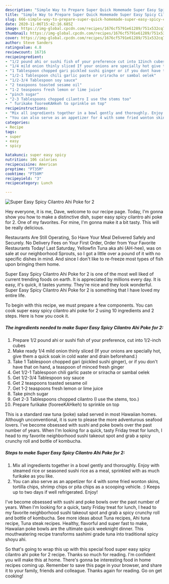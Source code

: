 ```yaml
---
description: "Simple Way to Prepare Super Quick Homemade Super Easy Spicy Cilantro Ahi Poke for 2"
title: "Simple Way to Prepare Super Quick Homemade Super Easy Spicy Cilantro Ahi Poke for 2"
slug: 666-simple-way-to-prepare-super-quick-homemade-super-easy-spicy-cilantro-ahi-poke-for-2
date: 2020-11-06T15:42:16.685Z
image: https://img-global.cpcdn.com/recipes/1676cf5791e61289/751x532cq70/super-easy-spicy-cilantro-ahi-poke-for-2-recipe-main-photo.jpg
thumbnail: https://img-global.cpcdn.com/recipes/1676cf5791e61289/751x532cq70/super-easy-spicy-cilantro-ahi-poke-for-2-recipe-main-photo.jpg
cover: https://img-global.cpcdn.com/recipes/1676cf5791e61289/751x532cq70/super-easy-spicy-cilantro-ahi-poke-for-2-recipe-main-photo.jpg
author: Steve Sanders
ratingvalue: 4.8
reviewcount: 16716
recipeingredient:
- "1/2 pound ahi or sushi fish of your preference cut into 12inch cubes"
- "1/4 mild onion thinly sliced If your onions are specially hot give them a quick soak in cold water and drain beforehand"
- "1 Tablespoon chopped gari pickled sushi ginger or if you dont have that on hand a teaspoon of minced fresh ginger"
- "1/2-1 Tablespoon chili garlic paste or sriracha or sambal oelek"
- "1/2-3/4 Tablespoon soy sauce"
- "2 teaspoons toasted sesame oil"
- "1-2 teaspoons fresh lemon or lime juice"
- "pinch sugar"
- "2-3 Tablespoons chopped cilantro I use the stems too"
- " furikake fooreeKAHkeh to sprinkle on top"
recipeinstructions:
- "Mix all ingredients together in a bowl gently and thoroughly. Enjoy with steamed rice or seasoned sushi rice as a meal, sprinkled with as much furikake as you like."
- "You can also serve as an appetizer for 4 with some fried wonton skins, tortilla chips, shrimp chips or pita chips as a scooping vehicle. :) Keeps up to two days if well refrigerated. Enjoy!"
categories:
- Recipe
tags:
- super
- easy
- spicy

katakunci: super easy spicy 
nutrition: 106 calories
recipecuisine: American
preptime: "PT35M"
cooktime: "PT50M"
recipeyield: "3"
recipecategory: Lunch

---
```



![Super Easy Spicy Cilantro Ahi Poke for 2](https://img-global.cpcdn.com/recipes/1676cf5791e61289/751x532cq70/super-easy-spicy-cilantro-ahi-poke-for-2-recipe-main-photo.jpg)

Hey everyone, it is me, Dave, welcome to our recipe page. Today, I'm gonna show you how to make a distinctive dish, super easy spicy cilantro ahi poke for 2. One of my favorites. For mine, I'm gonna make it a bit tasty. This will be really delicious.

Restaurants Are Still Operating, So Have Your Meal Delivered Safely and Securely. No Delivery Fees on Your First Order, Order from Your Favorite Restaurants Today! Last Saturday, Yellowfin Tuna aka ahi (AH-hee), was on sale at our neighborhood Sprouts, so I got a little over a pound of it with no specific dishes in mind. And since I don&#39;t like to re-freeze most types of fish upon bringing them home.

Super Easy Spicy Cilantro Ahi Poke for 2 is one of the most well liked of current trending foods on earth. It is appreciated by millions every day. It is easy, it's quick, it tastes yummy. They're nice and they look wonderful. Super Easy Spicy Cilantro Ahi Poke for 2 is something that I have loved my entire life.


To begin with this recipe, we must prepare a few components. You can cook super easy spicy cilantro ahi poke for 2 using 10 ingredients and 2 steps. Here is how you cook it.

<!--inarticleads1-->

##### The ingredients needed to make Super Easy Spicy Cilantro Ahi Poke for 2:

1. Prepare 1/2 pound ahi or sushi fish of your preference, cut into 1/2-inch cubes
1. Make ready 1/4 mild onion thinly sliced (If your onions are specially hot, give them a quick soak in cold water and drain beforehand.)
1. Take 1 Tablespoon chopped gari (pickled sushi ginger), or if you don&#39;t have that on hand, a teaspoon of minced fresh ginger
1. Get 1/2-1 Tablespoon chili garlic paste or sriracha or sambal oelek
1. Get 1/2-3/4 Tablespoon soy sauce
1. Get 2 teaspoons toasted sesame oil
1. Get 1-2 teaspoons fresh lemon or lime juice
1. Take pinch sugar
1. Get 2-3 Tablespoons chopped cilantro (I use the stems, too.)
1. Prepare  furikake (fooreeKAHkeh) to sprinkle on top


This is a standard raw tuna (poke) salad served in most Hawaiian homes. Although unconventional, it is sure to please the more adventurous seafood lovers. I&#39;ve become obsessed with sushi and poke bowls over the past number of years. When I&#39;m looking for a quick, tasty Friday treat for lunch, I head to my favorite neighborhood sushi takeout spot and grab a spicy crunchy roll and bottle of kombucha. 

<!--inarticleads2-->

##### Steps to make Super Easy Spicy Cilantro Ahi Poke for 2:

1. Mix all ingredients together in a bowl gently and thoroughly. Enjoy with steamed rice or seasoned sushi rice as a meal, sprinkled with as much furikake as you like.
1. You can also serve as an appetizer for 4 with some fried wonton skins, tortilla chips, shrimp chips or pita chips as a scooping vehicle. :) Keeps up to two days if well refrigerated. Enjoy!


I&#39;ve become obsessed with sushi and poke bowls over the past number of years. When I&#39;m looking for a quick, tasty Friday treat for lunch, I head to my favorite neighborhood sushi takeout spot and grab a spicy crunchy roll and bottle of kombucha. See more ideas about Tuna recipes, Ahi tuna recipe, Tuna steak recipes. Healthy, flavorful and super fast to make, Hawaiian poke bowls are the ultimate quick weeknight dinner. This mouthwatering recipe transforms sashimi grade tuna into traditional spicy shoyu ahi. 

So that's going to wrap this up with this special food super easy spicy cilantro ahi poke for 2 recipe. Thanks so much for reading. I'm confident you will make this at home. There's gonna be interesting food in home recipes coming up. Remember to save this page in your browser, and share it to your family, friends and colleague. Thanks again for reading. Go on get cooking!
